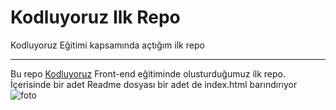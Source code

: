 # Kodluyoruz Ilk Repo
Kodluyoruz Eğitimi kapsamında açtığım ilk repo
***
Bu repo [Kodluyoruz](https://www.kodluyoruz.org) Front-end eğitiminde olusturduğumuz ilk repo. İçerisinde bir adet Readme dosyası bir adet de index.html barındırıyor
![foto](https://github.com/xSentez/kodluyoruzilkrepo/blob/main/images/ss.png)
